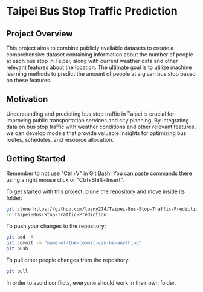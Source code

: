 # Taipei Bus Stop Traffic Prediction

## Project Overview
This project aims to combine publicly available datasets to create a comprehensive dataset containing information about the number of people at each bus stop in Taipei, along with current weather data and other relevant features about the location. The ultimate goal is to utilize machine learning methods to predict the amount of people at a given bus stop based on these features.

## Motivation
Understanding and predicting bus stop traffic in Taipei is crucial for improving public transportation services and city planning. By integrating data on bus stop traffic with weather conditions and other relevant features, we can develop models that provide valuable insights for optimizing bus routes, schedules, and resource allocation.

## Getting Started
Remember to not use "Ctrl+V" in Git Bash! You can paste commands there using a right mouse click or "Ctrl+Shift+Insert".

To get started with this project, clone the repository and move inside its folder:
```bash
git clone https://github.com/luzny274/Taipei-Bus-Stop-Traffic-Prediction.git
cd Taipei-Bus-Stop-Traffic-Prediction
```

To push your changes to the repository:
```bash
git add -A
git commit -m "name-of-the-commit-can-be-anything"
git push
```

To pull other people changes from the repository:
```bash
git pull
```

In order to avoid conflicts, everyone should work in their own folder.
